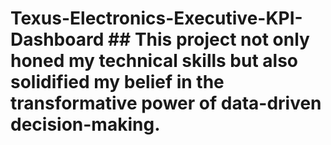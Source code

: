 # Texus-Electronics-Executive-KPI-Dashboard                                                                                                                                      ## This project not only honed my technical skills but also solidified my belief in the transformative power of data-driven decision-making.
